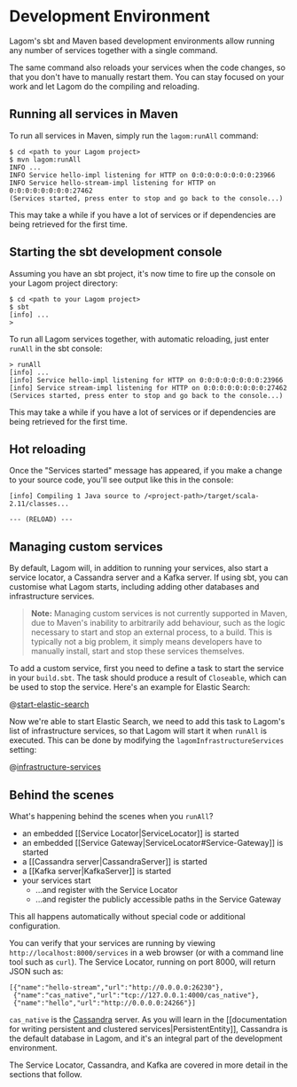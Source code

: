 # Development Environment

Lagom's sbt and Maven based development environments allow running any number of services together with a single command.

The same command also reloads your services when the code changes, so that you don't have to manually restart them. You can stay focused on your work and let Lagom do the compiling and reloading.

## Running all services in Maven

To run all services in Maven, simply run the `lagom:runAll` command:

```console
$ cd <path to your Lagom project>
$ mvn lagom:runAll
INFO ...
INFO Service hello-impl listening for HTTP on 0:0:0:0:0:0:0:0:23966
INFO Service hello-stream-impl listening for HTTP on 0:0:0:0:0:0:0:0:27462
(Services started, press enter to stop and go back to the console...)
```

This may take a while if you have a lot of services or if dependencies are being retrieved for the first time.

## Starting the sbt development console

Assuming you have an sbt project, it's now time to fire up the console on your Lagom project directory:

```console
$ cd <path to your Lagom project>
$ sbt
[info] ...
>
```

To run all Lagom services together, with automatic reloading, just enter `runAll` in the sbt console:

```console
> runAll
[info] ...
[info] Service hello-impl listening for HTTP on 0:0:0:0:0:0:0:0:23966
[info] Service stream-impl listening for HTTP on 0:0:0:0:0:0:0:0:27462
(Services started, press enter to stop and go back to the console...)
```

This may take a while if you have a lot of services or if dependencies are being retrieved for the first time.

## Hot reloading

Once the "Services started" message has appeared, if you make a change to your source code, you'll see output like this in the console:

```console
[info] Compiling 1 Java source to /<project-path>/target/scala-2.11/classes...

--- (RELOAD) ---
```

## Managing custom services

By default, Lagom will, in addition to running your services, also start a service locator, a Cassandra server and a Kafka server. If using sbt, you can customise what Lagom starts, including adding other databases and infrastructure services.

> **Note:** Managing custom services is not currently supported in Maven, due to Maven's inability to arbitrarily add behaviour, such as the logic necessary to start and stop an external process, to a build. This is typically not a big problem, it simply means developers have to manually install, start and stop these services themselves.

To add a custom service, first you need to define a task to start the service in your `build.sbt`. The task should produce a result of `Closeable`, which can be used to stop the service. Here's an example for Elastic Search:

@[start-elastic-search](code/dev-environment.sbt)

Now we're able to start Elastic Search, we need to add this task to Lagom's list of infrastructure services, so that Lagom will start it when `runAll` is executed. This can be done by modifying the `lagomInfrastructureServices` setting:

@[infrastructure-services](code/dev-environment.sbt)

## Behind the scenes

<!-- copied this section to concepts, perhaps it can be removed later -->
What's happening behind the scenes when you `runAll`?

* an embedded [[Service Locator|ServiceLocator]] is started
* an embedded [[Service Gateway|ServiceLocator#Service-Gateway]] is started
* a [[Cassandra server|CassandraServer]] is started
* a [[Kafka server|KafkaServer]] is started
* your services start
    * ...and register with the Service Locator
    * ...and register the publicly accessible paths in the Service Gateway

This all happens automatically without special code or additional configuration.

<!--end copied section -->

You can verify that your services are running by viewing `http://localhost:8000/services` in a web browser (or with a command line tool such as `curl`).  The Service Locator, running on port 8000, will return JSON such as:

```
[{"name":"hello-stream","url":"http://0.0.0.0:26230"},
 {"name":"cas_native","url":"tcp://127.0.0.1:4000/cas_native"},
 {"name":"hello","url":"http://0.0.0.0:24266"}]
```

`cas_native` is the [Cassandra](https://cassandra.apache.org/) server. As you will learn in the [[documentation for writing persistent and clustered services|PersistentEntity]], Cassandra is the default database in Lagom, and it's an integral part of the development environment.

The Service Locator, Cassandra, and Kafka are covered in more detail in the sections that follow.
